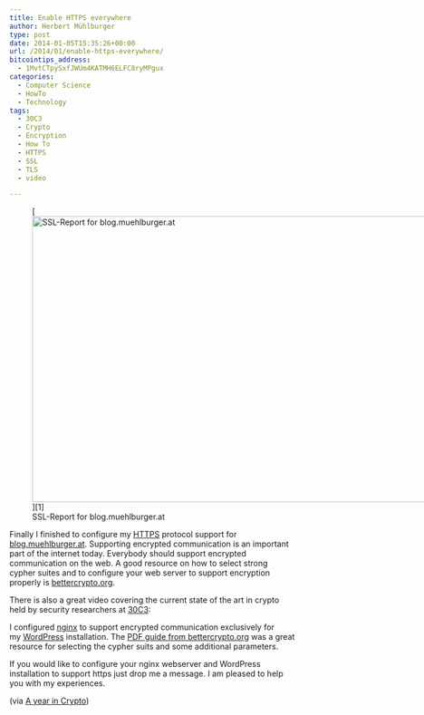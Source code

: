 ```yaml
---
title: Enable HTTPS everywhere
author: Herbert Mühlburger
type: post
date: 2014-01-05T15:35:26+00:00
url: /2014/01/enable-https-everywhere/
bitcointips_address:
  - 1MvtCTpySxfJWUm4KATMH6ELFC8ryMPgux
categories:
  - Computer Science
  - HowTo
  - Technology
tags:
  - 30C3
  - Crypto
  - Encryption
  - How To
  - HTTPS
  - SSL
  - TLS
  - video

---
```

<figure id="attachment_1847" style="width: 928px" class="wp-caption aligncenter">[<img class="size-full wp-image-1847" alt="SSL-Report for blog.muehlburger.at" src="https://blog.muehlburger.at/wp-content/uploads/2014/01/SSL-Report.png" width="928" height="505" srcset="https://blog.muehlburger.at/wp-content/uploads/2014/01/SSL-Report.png 928w, https://blog.muehlburger.at/wp-content/uploads/2014/01/SSL-Report-300x163.png 300w" sizes="(max-width: 709px) 85vw, (max-width: 909px) 67vw, (max-width: 1362px) 62vw, 840px" />][1]<figcaption class="wp-caption-text">SSL-Report for blog.muehlburger.at</figcaption></figure> 

Finally I finished to configure my <a title="Hypertext Transfer Protocol Secure" href="https://en.wikipedia.org/wiki/HTTP_Secure" target="_blank">HTTPS</a> protocol support for <a title="https://blog.muehlburger.at" href="https://blog.muehlburger.at" target="_blank">blog.muehlburger.at</a>. Supporting encrypted communication is an important part of the internet today. Everybody should support encrypted communication on the web. A good resource on how to select strong cypher suites and to configure your web server to support encryption properly is <a title="https://bettercrypto.org" href="https://bettercrypto.org" target="_blank">bettercrypto.org</a>.

There is also a great video covering the current state of the art in crypto held by security researchers at <a title="https://events.ccc.de/congress/2013/wiki/Main_Page" href="https://events.ccc.de/congress/2013/wiki/Main_Page" target="_blank">30C3</a>:



I configured <a title="nginx" href="http://nginx.org/" target="_blank">nginx</a> to support encrypted communication exclusively for my <a title="WordPress" href="https://en.wikipedia.org/wiki/WordPress" target="_blank">WordPress</a> installation. The <a title=" https://bettercrypto.org/static/applied-crypto-hardening.pdf" href=" https://bettercrypto.org/static/applied-crypto-hardening.pdf" target="_blank">PDF guide from bettercrypto.org</a> was a great resource for selecting the cypher suits and some additional parameters.

If you would like to configure your nginx webserver and WordPress installation to support https just drop me a message. I am pleased to help you with my experiences.

(via <a title="30C3 - A year in Crypto" href="http://media.ccc.de/browse/congress/2013/30C3_-_5339_-_en_-_saal_1_-_201312281830_-_the_year_in_crypto_-_nadia_heninger_-_djb_-_tanja_lange.html" target="_blank">A year in Crypto</a>)

 [1]: https://blog.muehlburger.at/wp-content/uploads/2014/01/SSL-Report.png